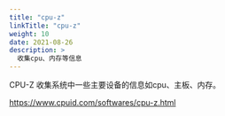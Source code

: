 ```yaml
---
title: "cpu-z"
linkTitle: "cpu-z"
weight: 10
date: 2021-08-26
description: >
  收集cpu、内存等信息
---
```


CPU-Z 收集系统中一些主要设备的信息如cpu、主板、内存。

https://www.cpuid.com/softwares/cpu-z.html